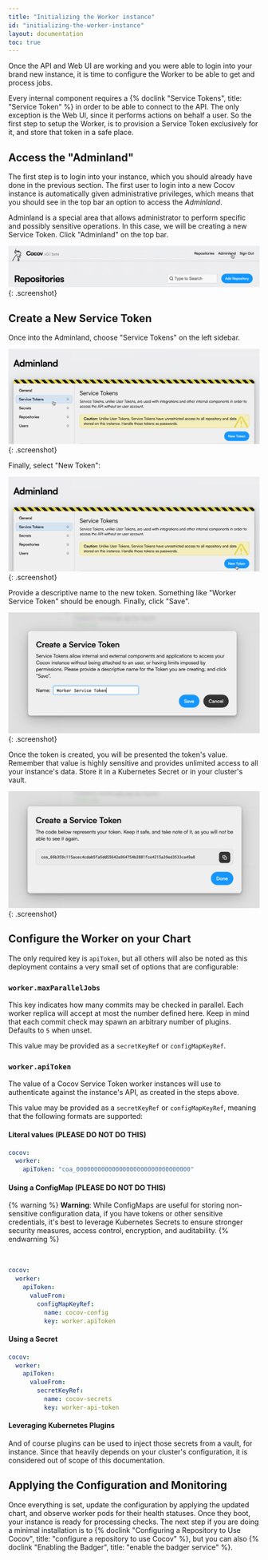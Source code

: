```yaml
---
title: "Initializing the Worker instance"
id: "initializing-the-worker-instance"
layout: documentation
toc: true
---
```


Once the API and Web UI are working and you were able to login into your brand
new instance, it is time to configure the Worker to be able to get and process
jobs.

Every internal component requires a {% doclink "Service Tokens", title: "Service Token" %}
in order to be able to connect to the API. The only exception is the Web UI,
since it performs actions on behalf a user. So the first step to setup the
Worker, is to provision a Service Token exclusively for it, and store that token
in a safe place.

## Access the "Adminland"

The first step is to login into your instance, which you should already have
done in the previous section. The first user to login into a new Cocov instance
is automatically given administrative privileges, which means that you should
see in the top bar an option to access the _Adminland_.

Adminland is a special area that allows administrator to perform specific and
possibly sensitive operations. In this case, we will be creating a new Service
Token. Click "Adminland" on the top bar.

![A mouse cursor over the Adminland option on the top Menu Bar](/assets/images/docs/initialize-worker-adminland-top-bar.png){: .screenshot}

## Create a New Service Token

Once into the Adminland, choose "Service Tokens" on the left sidebar.

![A mouse cursor over the Service Tokens option on Adminland sidebar](/assets/images/docs/initialize-worker-adminland-service-token.png){: .screenshot}

Finally, select "New Token":

![A mouse cursor over the Service Tokens option on Adminland sidebar](/assets/images/docs/initialize-worker-adminland-new-token.png){: .screenshot}

Provide a descriptive name to the new token. Something like "Worker Service
Token" should be enough. Finally, click "Save".

![The Create a Service Token dialog](/assets/images/docs/initialize-worker-adminland-new-token-dialog.png){: .screenshot}

Once the token is created, you will be presented the token's value. Remember
that value is highly sensitive and provides unlimited access to all your
instance's data. Store it in a Kubernetes Secret or in your cluster's vault.

![The Create a Service Token dialog showing the value of the created token](/assets/images/docs/initialize-worker-adminland-token-created.png){: .screenshot}

## Configure the Worker on your Chart

The only required key is `apiToken`, but all others will also be noted as this
deployment contains a very small set of options that are configurable:

### `worker.maxParallelJobs`

This key indicates how many commits may be checked in parallel. Each worker
replica will accept at most the number defined here. Keep in mind that
each commit check may spawn an arbitrary number of plugins.
Defaults to `5` when unset.

This value may be provided as a `secretKeyRef` or `configMapKeyRef`.

### `worker.apiToken`

The value of a Cocov Service Token worker instances will use to authenticate
against the instance's API, as created in the steps above.

This value may be provided as a `secretKeyRef` or `configMapKeyRef`, meaning
that the following formats are supported:

#### Literal values (PLEASE DO NOT DO THIS)

```yaml
cocov:
  worker:
    apiToken: "coa_00000000000000000000000000000000"
```

#### Using a ConfigMap (PLEASE DO NOT DO THIS)

{% warning %}
**Warning**: While ConfigMaps are useful for storing non-sensitive configuration
data, if you have tokens or other sensitive credentials, it's best to leverage
Kubernetes Secrets to ensure stronger security measures, access control,
encryption, and auditability.
{% endwarning %}

<br/>

```yaml
cocov:
  worker:
    apiToken:
      valueFrom:
        configMapKeyRef:
          name: cocov-config
          key: worker.apiToken
```

#### Using a Secret

```yaml
cocov:
  worker:
    apiToken:
      valueFrom:
        secretKeyRef:
          name: cocov-secrets
          key: worker-api-token
```

#### Leveraging Kubernetes Plugins

And of course plugins can be used to inject those secrets from a vault, for
instance. Since that heavily depends on your cluster's configuration, it is
considered out of scope of this documentation.

## Applying the Configuration and Monitoring

Once everything is set, update the configuration by applying the updated chart,
and observe worker pods for their health statuses. Once they boot, your instance
is ready for processing checks. The next step if you are doing a minimal
installation is to {% doclink "Configuring a Repository to Use Cocov", title: "configure a repository to use Cocov" %},
but you can also {% doclink "Enabling the Badger", title: "enable the badger service" %}.
